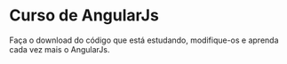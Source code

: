 

Curso de AngularJs
===

Faça o download do código que está estudando, modifique-os e aprenda cada vez mais o AngularJs.
